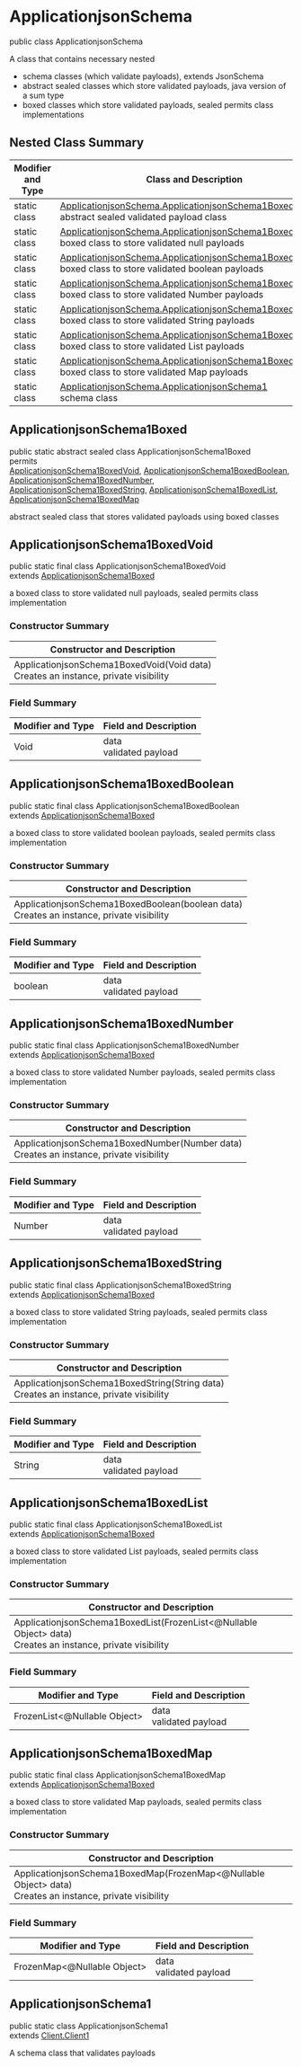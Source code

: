 # ApplicationjsonSchema
public class ApplicationjsonSchema

A class that contains necessary nested
- schema classes (which validate payloads), extends JsonSchema
- abstract sealed classes which store validated payloads, java version of a sum type
- boxed classes which store validated payloads, sealed permits class implementations

## Nested Class Summary
| Modifier and Type | Class and Description |
| ----------------- | ---------------------- |
| static class | [ApplicationjsonSchema.ApplicationjsonSchema1Boxed](#applicationjsonschema1boxed)<br> abstract sealed validated payload class |
| static class | [ApplicationjsonSchema.ApplicationjsonSchema1BoxedVoid](#applicationjsonschema1boxedvoid)<br> boxed class to store validated null payloads |
| static class | [ApplicationjsonSchema.ApplicationjsonSchema1BoxedBoolean](#applicationjsonschema1boxedboolean)<br> boxed class to store validated boolean payloads |
| static class | [ApplicationjsonSchema.ApplicationjsonSchema1BoxedNumber](#applicationjsonschema1boxednumber)<br> boxed class to store validated Number payloads |
| static class | [ApplicationjsonSchema.ApplicationjsonSchema1BoxedString](#applicationjsonschema1boxedstring)<br> boxed class to store validated String payloads |
| static class | [ApplicationjsonSchema.ApplicationjsonSchema1BoxedList](#applicationjsonschema1boxedlist)<br> boxed class to store validated List payloads |
| static class | [ApplicationjsonSchema.ApplicationjsonSchema1BoxedMap](#applicationjsonschema1boxedmap)<br> boxed class to store validated Map payloads |
| static class | [ApplicationjsonSchema.ApplicationjsonSchema1](#applicationjsonschema1)<br> schema class |

## ApplicationjsonSchema1Boxed
public static abstract sealed class ApplicationjsonSchema1Boxed<br>
permits<br>
[ApplicationjsonSchema1BoxedVoid](#applicationjsonschema1boxedvoid),
[ApplicationjsonSchema1BoxedBoolean](#applicationjsonschema1boxedboolean),
[ApplicationjsonSchema1BoxedNumber](#applicationjsonschema1boxednumber),
[ApplicationjsonSchema1BoxedString](#applicationjsonschema1boxedstring),
[ApplicationjsonSchema1BoxedList](#applicationjsonschema1boxedlist),
[ApplicationjsonSchema1BoxedMap](#applicationjsonschema1boxedmap)

abstract sealed class that stores validated payloads using boxed classes

## ApplicationjsonSchema1BoxedVoid
public static final class ApplicationjsonSchema1BoxedVoid<br>
extends [ApplicationjsonSchema1Boxed](#applicationjsonschema1boxed)

a boxed class to store validated null payloads, sealed permits class implementation

### Constructor Summary
| Constructor and Description |
| --------------------------- |
| ApplicationjsonSchema1BoxedVoid(Void data)<br>Creates an instance, private visibility |

### Field Summary
| Modifier and Type | Field and Description |
| ----------------- | ---------------------- |
| Void | data<br>validated payload |

## ApplicationjsonSchema1BoxedBoolean
public static final class ApplicationjsonSchema1BoxedBoolean<br>
extends [ApplicationjsonSchema1Boxed](#applicationjsonschema1boxed)

a boxed class to store validated boolean payloads, sealed permits class implementation

### Constructor Summary
| Constructor and Description |
| --------------------------- |
| ApplicationjsonSchema1BoxedBoolean(boolean data)<br>Creates an instance, private visibility |

### Field Summary
| Modifier and Type | Field and Description |
| ----------------- | ---------------------- |
| boolean | data<br>validated payload |

## ApplicationjsonSchema1BoxedNumber
public static final class ApplicationjsonSchema1BoxedNumber<br>
extends [ApplicationjsonSchema1Boxed](#applicationjsonschema1boxed)

a boxed class to store validated Number payloads, sealed permits class implementation

### Constructor Summary
| Constructor and Description |
| --------------------------- |
| ApplicationjsonSchema1BoxedNumber(Number data)<br>Creates an instance, private visibility |

### Field Summary
| Modifier and Type | Field and Description |
| ----------------- | ---------------------- |
| Number | data<br>validated payload |

## ApplicationjsonSchema1BoxedString
public static final class ApplicationjsonSchema1BoxedString<br>
extends [ApplicationjsonSchema1Boxed](#applicationjsonschema1boxed)

a boxed class to store validated String payloads, sealed permits class implementation

### Constructor Summary
| Constructor and Description |
| --------------------------- |
| ApplicationjsonSchema1BoxedString(String data)<br>Creates an instance, private visibility |

### Field Summary
| Modifier and Type | Field and Description |
| ----------------- | ---------------------- |
| String | data<br>validated payload |

## ApplicationjsonSchema1BoxedList
public static final class ApplicationjsonSchema1BoxedList<br>
extends [ApplicationjsonSchema1Boxed](#applicationjsonschema1boxed)

a boxed class to store validated List payloads, sealed permits class implementation

### Constructor Summary
| Constructor and Description |
| --------------------------- |
| ApplicationjsonSchema1BoxedList(FrozenList<@Nullable Object> data)<br>Creates an instance, private visibility |

### Field Summary
| Modifier and Type | Field and Description |
| ----------------- | ---------------------- |
| FrozenList<@Nullable Object> | data<br>validated payload |

## ApplicationjsonSchema1BoxedMap
public static final class ApplicationjsonSchema1BoxedMap<br>
extends [ApplicationjsonSchema1Boxed](#applicationjsonschema1boxed)

a boxed class to store validated Map payloads, sealed permits class implementation

### Constructor Summary
| Constructor and Description |
| --------------------------- |
| ApplicationjsonSchema1BoxedMap(FrozenMap<@Nullable Object> data)<br>Creates an instance, private visibility |

### Field Summary
| Modifier and Type | Field and Description |
| ----------------- | ---------------------- |
| FrozenMap<@Nullable Object> | data<br>validated payload |

## ApplicationjsonSchema1
public static class ApplicationjsonSchema1<br>
extends [Client.Client1](../../../../components/schemas/Client.md#client1)

A schema class that validates payloads
